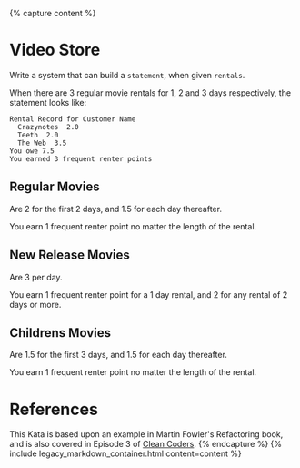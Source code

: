 {% capture content %}
# Video Store

Write a system that can build a `statement`, when given `rentals`.

When there are 3 regular movie rentals for 1, 2 and 3 days respectively, the statement looks like:

```
Rental Record for Customer Name
  Crazynotes  2.0
  Teeth  2.0
  The Web  3.5
You owe 7.5
You earned 3 frequent renter points
```

## Regular Movies

Are 2 for the first 2 days, and 1.5 for each day thereafter.

You earn 1 frequent renter point no matter the length of the rental.

## New Release Movies

Are 3 per day.

You earn 1 frequent renter point for a 1 day rental, and 2 for any rental of 2 days or more.

## Childrens Movies

Are 1.5 for the first 3 days, and 1.5 for each day thereafter.

You earn 1 frequent renter point no matter the length of the rental.

# References

This Kata is based upon an example in Martin Fowler's Refactoring book, and is also covered in Episode 3 of [Clean Coders](https://cleancoders.com).
{% endcapture %}
{% include legacy_markdown_container.html content=content %}
